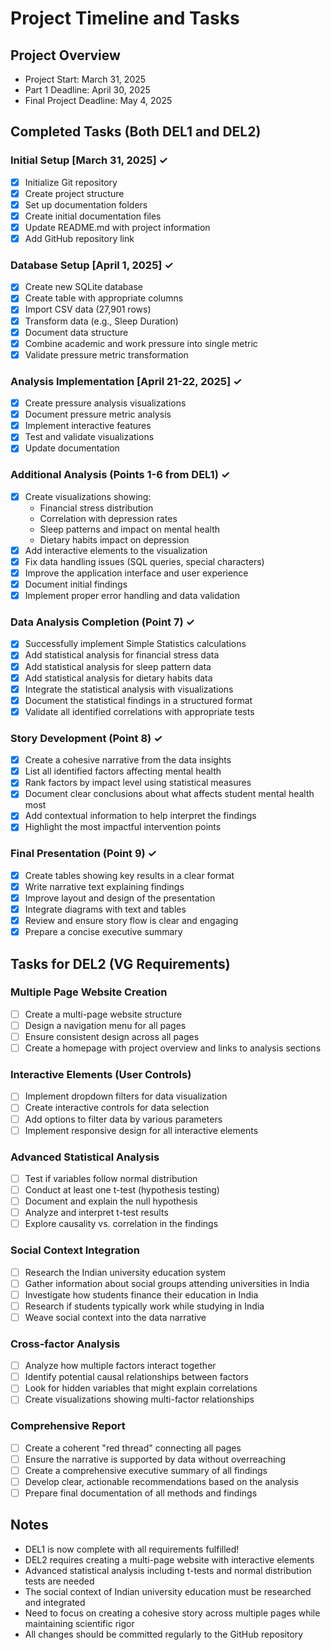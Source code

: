 # Project Timeline and Tasks

## Project Overview
- Project Start: March 31, 2025
- Part 1 Deadline: April 30, 2025
- Final Project Deadline: May 4, 2025

## Completed Tasks (Both DEL1 and DEL2)

### Initial Setup [March 31, 2025] ✓
- [x] Initialize Git repository
- [x] Create project structure
- [x] Set up documentation folders
- [x] Create initial documentation files
- [x] Update README.md with project information
- [x] Add GitHub repository link

### Database Setup [April 1, 2025] ✓
- [x] Create new SQLite database
- [x] Create table with appropriate columns
- [x] Import CSV data (27,901 rows)
- [x] Transform data (e.g., Sleep Duration)
- [x] Document data structure
- [x] Combine academic and work pressure into single metric
- [x] Validate pressure metric transformation

### Analysis Implementation [April 21-22, 2025] ✓
- [x] Create pressure analysis visualizations
- [x] Document pressure metric analysis
- [x] Implement interactive features
- [x] Test and validate visualizations
- [x] Update documentation

### Additional Analysis (Points 1-6 from DEL1) ✓
- [x] Create visualizations showing:
  - Financial stress distribution
  - Correlation with depression rates
  - Sleep patterns and impact on mental health
  - Dietary habits impact on depression 
- [x] Add interactive elements to the visualization
- [x] Fix data handling issues (SQL queries, special characters)
- [x] Improve the application interface and user experience
- [x] Document initial findings
- [x] Implement proper error handling and data validation

### Data Analysis Completion (Point 7) ✓
- [x] Successfully implement Simple Statistics calculations
- [x] Add statistical analysis for financial stress data
- [x] Add statistical analysis for sleep pattern data
- [x] Add statistical analysis for dietary habits data
- [x] Integrate the statistical analysis with visualizations
- [x] Document the statistical findings in a structured format
- [x] Validate all identified correlations with appropriate tests

### Story Development (Point 8) ✓
- [x] Create a cohesive narrative from the data insights
- [x] List all identified factors affecting mental health
- [x] Rank factors by impact level using statistical measures
- [x] Document clear conclusions about what affects student mental health most
- [x] Add contextual information to help interpret the findings
- [x] Highlight the most impactful intervention points

### Final Presentation (Point 9) ✓
- [x] Create tables showing key results in a clear format
- [x] Write narrative text explaining findings
- [x] Improve layout and design of the presentation
- [x] Integrate diagrams with text and tables
- [x] Review and ensure story flow is clear and engaging
- [x] Prepare a concise executive summary

## Tasks for DEL2 (VG Requirements)

### Multiple Page Website Creation
- [ ] Create a multi-page website structure
- [ ] Design a navigation menu for all pages
- [ ] Ensure consistent design across all pages
- [ ] Create a homepage with project overview and links to analysis sections

### Interactive Elements (User Controls)
- [ ] Implement dropdown filters for data visualization
- [ ] Create interactive controls for data selection
- [ ] Add options to filter data by various parameters
- [ ] Implement responsive design for all interactive elements

### Advanced Statistical Analysis
- [ ] Test if variables follow normal distribution
- [ ] Conduct at least one t-test (hypothesis testing)
- [ ] Document and explain the null hypothesis
- [ ] Analyze and interpret t-test results
- [ ] Explore causality vs. correlation in the findings

### Social Context Integration
- [ ] Research the Indian university education system
- [ ] Gather information about social groups attending universities in India
- [ ] Investigate how students finance their education in India
- [ ] Research if students typically work while studying in India
- [ ] Weave social context into the data narrative

### Cross-factor Analysis
- [ ] Analyze how multiple factors interact together
- [ ] Identify potential causal relationships between factors
- [ ] Look for hidden variables that might explain correlations
- [ ] Create visualizations showing multi-factor relationships

### Comprehensive Report
- [ ] Create a coherent "red thread" connecting all pages
- [ ] Ensure the narrative is supported by data without overreaching
- [ ] Create a comprehensive executive summary of all findings
- [ ] Develop clear, actionable recommendations based on the analysis
- [ ] Prepare final documentation of all methods and findings

## Notes
- DEL1 is now complete with all requirements fulfilled!
- DEL2 requires creating a multi-page website with interactive elements
- Advanced statistical analysis including t-tests and normal distribution tests are needed
- The social context of Indian university education must be researched and integrated
- Need to focus on creating a cohesive story across multiple pages while maintaining scientific rigor
- All changes should be committed regularly to the GitHub repository 